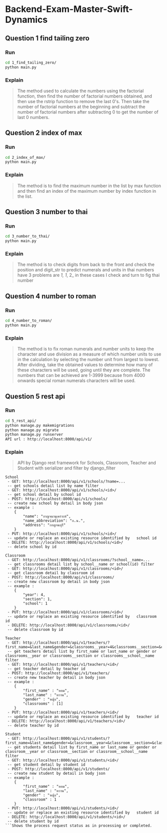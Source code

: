 # Backend-Exam-Master-Swift-Dynamics

## Question 1 find tailing zero
### Run
```bash
cd 1_find_tailing_zero/
python main.py
```
### Explain
> The method used to calculate the numbers using the factorial function, then find the number of factorial numbers obtained, and then use the rstrip function to remove the last 0's. Then take the number of factorial numbers at the beginning and subtract the number of factorial numbers after subtracting 0 to get the number of last 0 numbers.

## Question 2 index of max
### Run
```bash
cd 2_index_of_max/
python main.py
```
### Explain
> The method is to find the maximum number in the list by max function and then find an index of the maximum number by index function in the list.

## Question 3 number to thai
### Run
```bash
cd 3_number_to_thai/
python main.py
```
### Explain
> The method is to check digits from back to the front and check the position and digit_str to predict numerals and units in thai numbers have 3 problems are _1, 1_, 2_ in these cases I check and turn to fig thai number

## Question 4 number to roman
### Run
```bash
cd 4_number_to_roman/
python main.py
```
### Explain
> The method is to fix roman numerals and number units to keep the character and use division as a measure of which number units to use in the calculation by selecting the number unit from largest to lowest. After dividing, take the obtained values ​​to determine how many of these characters will be used, going until they are complete. The numbers that can be achieved are 1-3999 because from 4000 onwards special roman numerals characters will be used.

## Question 5 rest api
### Run
```bash
cd 5_rest_api/
python manage.py makemigrations
python manage.py migrate
python manage.py runserver
API url : http://localhost:8000/api/v1/
```
### Explain
> API by Django rest framework for Schools, Classroom, Teacher and Student with serializer and filter by django_filter
```
School
 - GET: http://localhost:8000/api/v1/schools/?name=...
 -- get schools detail list by name filter
 - GET: http://localhost:8000/api/v1/schools/<id>/
 -- get school detail by school id
 - POST: http://localhost:8000/api/v1/schools/
 -- create new school by detail in body json
 -- example : 
    {
        "name": "กาญจนานุเคราะห์",
        "name_abbreviation": "ก.น.",
        "address": "กาญจนบุรี"
    }
 - PUT: http://localhost:8000/api/v1/schools/<id>/
 -- update or replace an existing resource identified by   school id
 - DELETE: http://localhost:8000/api/v1/schools/<id>/
 -- delete school by id
```
```
Classroom
 - GET: http://localhost:8000/api/v1/classrooms/?school__name=...
 -- get classrooms detail list by school__name or school(id) filter
 - GET: http://localhost:8000/api/v1/classrooms/<id>/
 -- get classroom detail by classroom id
 - POST: http://localhost:8000/api/v1/classrooms/
 -- create new classroom by detail in body json
 -- example : 
    {
        "year": 4,
        "section": 1,
        "school": 1
    }
 - PUT: http://localhost:8000/api/v1/classrooms/<id>/
 -- update or replace an existing resource identified by   classroom id
 - DELETE: http://localhost:8000/api/v1/classrooms/<id>/
 -- delete classroom by id
```
```
Teacher
 - GET: http://localhost:8000/api/v1/teachers/?first_name=&last_name&gender=&classrooms__year=4&classrooms__section=&classrooms__school__name=
 -- get teachers detail list by first_name or last_name or gender or classrooms__year or classrooms__section or classrooms__school__name filter
 - GET: http://localhost:8000/api/v1/teachers/<id>/
 -- get teacher detail by teacher id
 - POST: http://localhost:8000/api/v1/teachers/
 -- create new teacher by detail in body json
 -- example : 
    {
        "first_name" : "หอม",
        "last_name" : "หวาน",
        "gender" : "หญิง",
        "classrooms" : [1]
    }
 - PUT: http://localhost:8000/api/v1/teachers/<id>/
 -- update or replace an existing resource identified by   teacher id
 - DELETE: http://localhost:8000/api/v1/teachers/<id>/
 -- delete teacher by id
```
```
Student
 - GET: http://localhost:8000/api/v1/students/?first_name=&last_name&gender=&classroom__year=&classroom__section=&classroom__school__name=
 -- get students detail list by first_name or last_name or gender or classroom__year or classroom__section or classroom__school__name filter
 - GET: http://localhost:8000/api/v1/students/<id>/
 -- get student detail by student id
 - POST: http://localhost:8000/api/v1/students/
 -- create new student by detail in body json
 -- example : 
    {
        "first_name" : "หอม",
        "last_name" : "หวาน",
        "gender" : "หญิง",
        "classroom" : 1
    }
 - PUT: http://localhost:8000/api/v1/students/<id>/
 -- update or replace an existing resource identified by   student id
 - DELETE: http://localhost:8000/api/v1/students/<id>/
 -- delete student by id
```Shows the process request status as in processing or completed.
